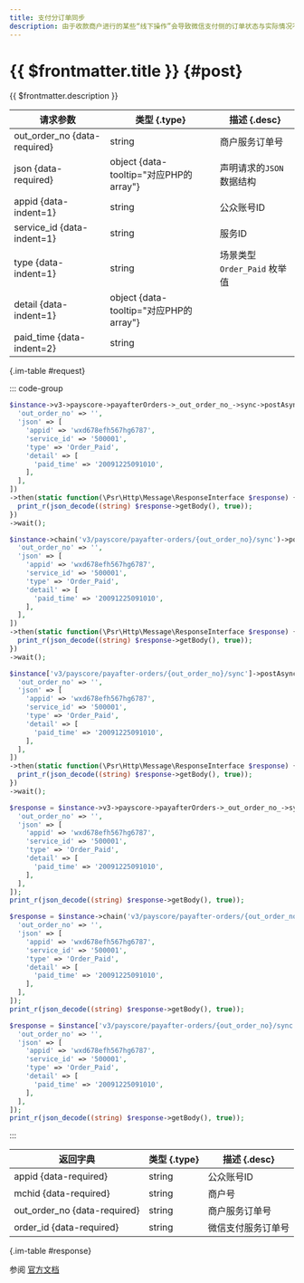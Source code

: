 ```yaml
---
title: 支付分订单同步
description: 由于收款商户进行的某些“线下操作”会导致微信支付侧的订单状态与实际情况不符，例如用户通过线下付款的方式已经完成了支付，而微信支付侧还没有支付成功，此时可能导致用户重复支付。因此商户需要通过订单同步接口将订单状态同步给微信支付，修改订单在微信支付系统中的状态。 **注意：** 本接口只适用于智慧零售、先享后付、免押租借、免押速住的免押订单。
---
```


# {{ $frontmatter.title }} {#post}

{{ $frontmatter.description }}

| 请求参数 | 类型 {.type} | 描述 {.desc}
| --- | --- | ---
| out_order_no {data-required} | string | 商户服务订单号
| json {data-required} | object {data-tooltip="对应PHP的array"} | 声明请求的`JSON`数据结构
| appid {data-indent=1} | string | 公众账号ID
| service_id {data-indent=1} | string | 服务ID
| type {data-indent=1} | string | 场景类型<br/>`Order_Paid` 枚举值
| detail {data-indent=1} | object {data-tooltip="对应PHP的array"} | 
| paid_time {data-indent=2} | string | 

{.im-table #request}

::: code-group

```php [异步纯链式]
$instance->v3->payscore->payafterOrders->_out_order_no_->sync->postAsync([
  'out_order_no' => '',
  'json' => [
    'appid' => 'wxd678efh567hg6787',
    'service_id' => '500001',
    'type' => 'Order_Paid',
    'detail' => [
      'paid_time' => '20091225091010',
    ],
  ],
])
->then(static function(\Psr\Http\Message\ResponseInterface $response) {
  print_r(json_decode((string) $response->getBody(), true));
})
->wait();
```

```php [异步声明式]
$instance->chain('v3/payscore/payafter-orders/{out_order_no}/sync')->postAsync([
  'out_order_no' => '',
  'json' => [
    'appid' => 'wxd678efh567hg6787',
    'service_id' => '500001',
    'type' => 'Order_Paid',
    'detail' => [
      'paid_time' => '20091225091010',
    ],
  ],
])
->then(static function(\Psr\Http\Message\ResponseInterface $response) {
  print_r(json_decode((string) $response->getBody(), true));
})
->wait();
```

```php [异步属性式]
$instance['v3/payscore/payafter-orders/{out_order_no}/sync']->postAsync([
  'out_order_no' => '',
  'json' => [
    'appid' => 'wxd678efh567hg6787',
    'service_id' => '500001',
    'type' => 'Order_Paid',
    'detail' => [
      'paid_time' => '20091225091010',
    ],
  ],
])
->then(static function(\Psr\Http\Message\ResponseInterface $response) {
  print_r(json_decode((string) $response->getBody(), true));
})
->wait();
```

```php [同步纯链式]
$response = $instance->v3->payscore->payafterOrders->_out_order_no_->sync->post([
  'out_order_no' => '',
  'json' => [
    'appid' => 'wxd678efh567hg6787',
    'service_id' => '500001',
    'type' => 'Order_Paid',
    'detail' => [
      'paid_time' => '20091225091010',
    ],
  ],
]);
print_r(json_decode((string) $response->getBody(), true));
```

```php [同步声明式]
$response = $instance->chain('v3/payscore/payafter-orders/{out_order_no}/sync')->post([
  'out_order_no' => '',
  'json' => [
    'appid' => 'wxd678efh567hg6787',
    'service_id' => '500001',
    'type' => 'Order_Paid',
    'detail' => [
      'paid_time' => '20091225091010',
    ],
  ],
]);
print_r(json_decode((string) $response->getBody(), true));
```

```php [同步属性式]
$response = $instance['v3/payscore/payafter-orders/{out_order_no}/sync']->post([
  'out_order_no' => '',
  'json' => [
    'appid' => 'wxd678efh567hg6787',
    'service_id' => '500001',
    'type' => 'Order_Paid',
    'detail' => [
      'paid_time' => '20091225091010',
    ],
  ],
]);
print_r(json_decode((string) $response->getBody(), true));
```

:::

| 返回字典 | 类型 {.type} | 描述 {.desc}
| --- | --- | ---
| appid {data-required}| string | 公众账号ID
| mchid {data-required}| string | 商户号
| out_order_no {data-required}| string | 商户服务订单号
| order_id {data-required}| string | 微信支付服务订单号

{.im-table #response}

参阅 [官方文档](https://pay.weixin.qq.com/wiki/doc/apiv3/payscore.php?chapter=24_1&index=1)
